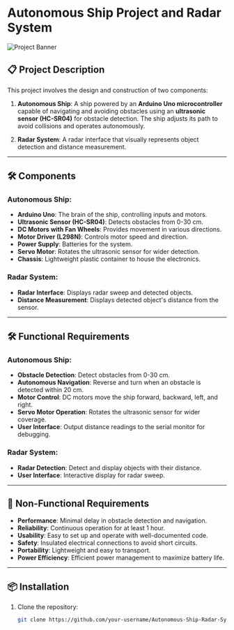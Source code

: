 # Autonomous Ship Project and Radar System

![Project Banner](banner.png)

## 📋 Project Description
This project involves the design and construction of two components:

1. **Autonomous Ship**: A ship powered by an **Arduino Uno microcontroller** capable of navigating and avoiding obstacles using an **ultrasonic sensor (HC-SR04)** for obstacle detection. The ship adjusts its path to avoid collisions and operates autonomously.

2. **Radar System**: A radar interface that visually represents object detection and distance measurement.

---

## 🛠️ Components

### **Autonomous Ship**:
- **Arduino Uno**: The brain of the ship, controlling inputs and motors.
- **Ultrasonic Sensor (HC-SR04)**: Detects obstacles from 0-30 cm.
- **DC Motors with Fan Wheels**: Provides movement in various directions.
- **Motor Driver (L298N)**: Controls motor speed and direction.
- **Power Supply**: Batteries for the system.
- **Servo Motor**: Rotates the ultrasonic sensor for wider detection.
- **Chassis**: Lightweight plastic container to house the electronics.

### **Radar System**:
- **Radar Interface**: Displays radar sweep and detected objects.
- **Distance Measurement**: Displays detected object's distance from the sensor.

---

## 🛠️ Functional Requirements

### **Autonomous Ship**:
- **Obstacle Detection**: Detect obstacles from 0-30 cm.
- **Autonomous Navigation**: Reverse and turn when an obstacle is detected within 20 cm.
- **Motor Control**: DC motors move the ship forward, backward, left, and right.
- **Servo Motor Operation**: Rotates the ultrasonic sensor for wider coverage.
- **User Interface**: Output distance readings to the serial monitor for debugging.

### **Radar System**:
- **Radar Detection**: Detect and display objects with their distance.
- **User Interface**: Interactive display for radar sweep.

---

## 📜 Non-Functional Requirements
- **Performance**: Minimal delay in obstacle detection and navigation.
- **Reliability**: Continuous operation for at least 1 hour.
- **Usability**: Easy to set up and operate with well-documented code.
- **Safety**: Insulated electrical connections to avoid short circuits.
- **Portability**: Lightweight and easy to transport.
- **Power Efficiency**: Efficient power management to maximize battery life.

---

## 📦 Installation

1. Clone the repository:
   ```bash
   git clone https://github.com/your-username/Autonomous-Ship-Radar-System.git

